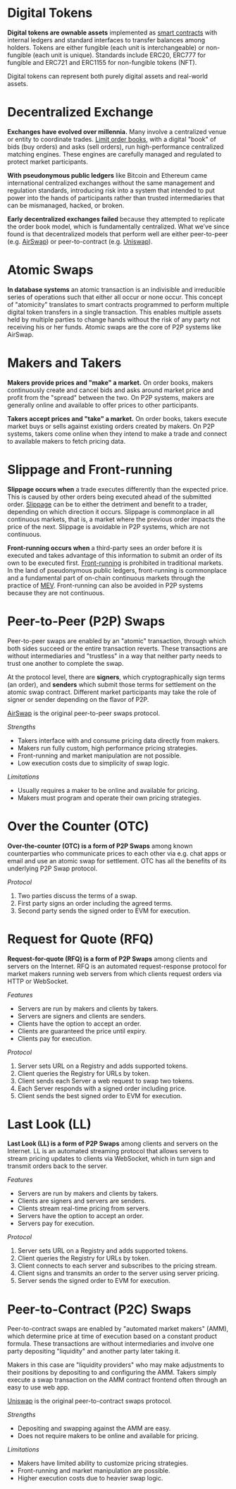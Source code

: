 # Digital Tokens

**Digital tokens are ownable assets** implemented as [smart contracts](https://ethereum.org/en/smart-contracts/) with internal ledgers and standard interfaces to transfer balances among holders. Tokens are either fungible (each unit is interchangeable) or non-fungible (each unit is unique). Standards include ERC20, ERC777 for fungible and ERC721 and ERC1155 for non-fungible tokens (NFT).

Digital tokens can represent both purely digital assets and real-world assets.

# Decentralized Exchange

**Exchanges have evolved over millennia.** Many involve a centralized venue or entity to coordinate trades. [Limit order books](https://www.investopedia.com/terms/l/limitorderbook.asp), with a digital "book" of bids (buy orders) and asks (sell orders), run high-performance centralized matching engines. These engines are carefully managed and regulated to protect market participants.

**With pseudonymous public ledgers** like Bitcoin and Ethereum came international centralized exchanges without the same management and regulation standards, introducing risk into a system that intended to put power into the hands of participants rather than trusted intermediaries that can be mismanaged, hacked, or broken.

**Early decentralized exchanges failed** because they attempted to replicate the order book model, which is fundamentally centralized. What we’ve since found is that decentralized models that perform well are either peer-to-peer (e.g. [AirSwap](https://airswap.io/)) or peer-to-contract (e.g. [Uniswap](https://uniswap.org/)).

# Atomic Swaps

**In database systems** an atomic transaction is an indivisible and irreducible series of operations such that either all occur or none occur. This concept of "atomicity" translates to smart contracts programmed to perform multiple digital token transfers in a single transaction. This enables multiple assets held by multiple parties to change hands without the risk of any party not receiving his or her funds. Atomic swaps are the core of P2P systems like AirSwap.

# Makers and Takers

**Makers provide prices and "make" a market.** On order books, makers continuously create and cancel bids and asks around market price and profit from the "spread" between the two. On P2P systems, makers are generally online and available to offer prices to other participants.

**Takers accept prices and "take" a market.** On order books, takers execute market buys or sells against existing orders created by makers. On P2P systems, takers come online when they intend to make a trade and connect to available makers to fetch pricing data.

# Slippage and Front-running

**Slippage occurs when** a trade executes differently than the expected price. This is caused by other orders being executed ahead of the submitted order. [Slippage](https://www.investopedia.com/terms/s/slippage.asp) can be to either the detriment and benefit to a trader, depending on which direction it occurs. Slippage is commonplace in all continuous markets, that is, a market where the previous order impacts the price of the next. Slippage is avoidable in P2P systems, which are not continuous.

**Front-running occurs when** a third-party sees an order before it is executed and takes advantage of this information to submit an order of its own to be executed first. [Front-running](https://www.investopedia.com/terms/f/frontrunning.asp) is prohibited in traditional markets. In the land of pseudonymous public ledgers, front-running is commonplace and a fundamental part of on-chain continuous markets through the practice of [MEV](https://ethereum.org/en/developers/docs/mev/). Front-running can also be avoided in P2P systems because they are not continuous.

# Peer-to-Peer (P2P) Swaps

Peer-to-peer swaps are enabled by an "atomic" transaction, through which both sides succeed or the entire transaction reverts. These transactions are without intermediaries and "trustless" in a way that neither party needs to trust one another to complete the swap.

At the protocol level, there are **signers**, which cryptographically sign terms (an order), and **senders** which submit those terms for settlement on the atomic swap contract. Different market participants may take the role of signer or sender depending on the flavor of P2P.

[AirSwap](https://airswap.io/) is the original peer-to-peer swaps protocol.

_Strengths_

- Takers interface with and consume pricing data directly from makers.
- Makers run fully custom, high performance pricing strategies.
- Front-running and market manipulation are not possible.
- Low execution costs due to simplicity of swap logic.

_Limitations_

- Usually requires a maker to be online and available for pricing.
- Makers must program and operate their own pricing strategies.

# Over the Counter (OTC)

**Over-the-counter (OTC) is a form of P2P Swaps** among known counterparties who communicate prices to each other via e.g. chat apps or email and use an atomic swap for settlement. OTC has all the benefits of its underlying P2P Swap protocol.

_Protocol_

1. Two parties discuss the terms of a swap.
2. First party signs an order including the agreed terms.
3. Second party sends the signed order to EVM for execution.

# Request for Quote (RFQ)

**Request-for-quote (RFQ) is a form of P2P Swaps** among clients and servers on the Internet. RFQ is an automated request-response protocol for market makers running web servers from which clients request orders via HTTP or WebSocket.

_Features_

- Servers are run by makers and clients by takers.
- Servers are signers and clients are senders.
- Clients have the option to accept an order.
- Clients are guaranteed the price until expiry.
- Clients pay for execution.

_Protocol_

1. Server sets URL on a Registry and adds supported tokens.
2. Client queries the Registry for URLs by token.
3. Client sends each Server a web request to swap two tokens.
4. Each Server responds with a signed order including price.
5. Client sends the best signed order to EVM for execution.

# Last Look (LL)

**Last Look (LL) is a form of P2P Swaps** among clients and servers on the Internet. LL is an automated streaming protocol that allows servers to stream pricing updates to clients via WebSocket, which in turn sign and transmit orders back to the server.

_Features_

- Servers are run by makers and clients by takers.
- Clients are signers and servers are senders.
- Clients stream real-time pricing from servers.
- Servers have the option to accept an order.
- Servers pay for execution.

_Protocol_

1. Server sets URL on a Registry and adds supported tokens.
2. Client queries the Registry for URLs by token.
3. Client connects to each server and subscribes to the pricing stream.
4. Client signs and transmits an order to the server using server pricing.
5. Server sends the signed order to EVM for execution.

# Peer-to-Contract (P2C) Swaps

Peer-to-contract swaps are enabled by "automated market makers" (AMM), which determine price at time of execution based on a constant product formula. These transactions are without intermediaries and involve one party depositing "liquidity" and another party later taking it.

Makers in this case are "liquidity providers" who may make adjustments to their positions by depositing to and configuring the AMM. Takers simply execute a swap transaction on the AMM contract frontend often through an easy to use web app.

[Uniswap](https://uniswap.org/) is the original peer-to-contract swaps protocol.

_Strengths_

- Depositing and swapping against the AMM are easy.
- Does not require makers to be online and available for pricing.

_Limitations_

- Makers have limited ability to customize pricing strategies.
- Front-running and market manipulation are possible.
- Higher execution costs due to heavier swap logic.
